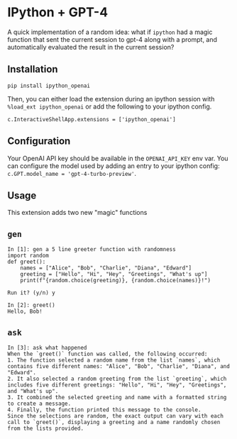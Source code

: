 # IPython + GPT-4

A quick implementation of a random idea: what if `ipython` had a magic function that sent the current session to
gpt-4 along with a prompt, and automatically evaluated the result in the current session?

## Installation

```
pip install ipython_openai
```

Then, you can either load the extension during an ipython session with `%load_ext ipython_openai` or add the following
to your ipython config.

```
c.InteractiveShellApp.extensions = ['ipython_openai']
```

## Configuration

Your OpenAI API key should be available in the `OPENAI_API_KEY` env var. You can configure the model used by adding an
entry to your ipython config: `c.GPT.model_name = 'gpt-4-turbo-preview'`.

## Usage

This extension adds two new "magic" functions

## `gen`

```
In [1]: gen a 5 line greeter function with randomness
import random
def greet():
    names = ["Alice", "Bob", "Charlie", "Diana", "Edward"]
    greeting = ["Hello", "Hi", "Hey", "Greetings", "What's up"]
    print(f"{random.choice(greeting)}, {random.choice(names)}!")

Run it? (y/n) y

In [2]: greet()
Hello, Bob!
```

## `ask`

```
In [3]: ask what happened
When the `greet()` function was called, the following occurred:
1. The function selected a random name from the list `names`, which contains five different names: "Alice", "Bob", "Charlie", "Diana", and "Edward".
2. It also selected a random greeting from the list `greeting`, which includes five different greetings: "Hello", "Hi", "Hey", "Greetings", and "What's up".
3. It combined the selected greeting and name with a formatted string to create a message.
4. Finally, the function printed this message to the console.
Since the selections are random, the exact output can vary with each call to `greet()`, displaying a greeting and a name randomly chosen from the lists provided.
```
